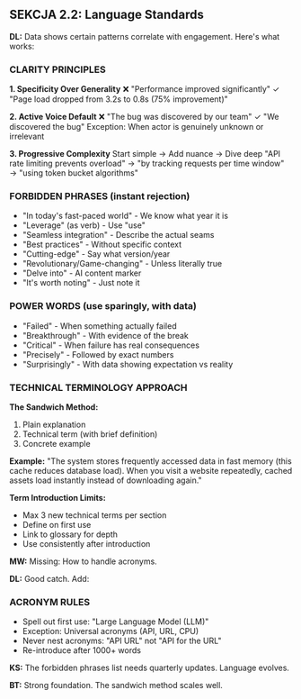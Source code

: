 ## SEKCJA 2.2: Language Standards

**DL:** Data shows certain patterns correlate with engagement. Here's what works:

### CLARITY PRINCIPLES

**1. Specificity Over Generality**
❌ "Performance improved significantly" 
✓ "Page load dropped from 3.2s to 0.8s (75% improvement)"

**2. Active Voice Default**
❌ "The bug was discovered by our team"
✓ "We discovered the bug"
Exception: When actor is genuinely unknown or irrelevant

**3. Progressive Complexity**
Start simple → Add nuance → Dive deep
"API rate limiting prevents overload" → "by tracking requests per time window" → "using token bucket algorithms"

### FORBIDDEN PHRASES (instant rejection)
- "In today's fast-paced world" - We know what year it is
- "Leverage" (as verb) - Use "use"
- "Seamless integration" - Describe the actual seams
- "Best practices" - Without specific context
- "Cutting-edge" - Say what version/year
- "Revolutionary/Game-changing" - Unless literally true
- "Delve into" - AI content marker
- "It's worth noting" - Just note it

### POWER WORDS (use sparingly, with data)
- "Failed" - When something actually failed
- "Breakthrough" - With evidence of the break
- "Critical" - When failure has real consequences
- "Precisely" - Followed by exact numbers
- "Surprisingly" - With data showing expectation vs reality

### TECHNICAL TERMINOLOGY APPROACH

**The Sandwich Method:**
1. Plain explanation
2. Technical term (with brief definition)
3. Concrete example

**Example:**
"The system stores frequently accessed data in fast memory (this cache reduces database load). When you visit a website repeatedly, cached assets load instantly instead of downloading again."

**Term Introduction Limits:**
- Max 3 new technical terms per section
- Define on first use
- Link to glossary for depth
- Use consistently after introduction

**MW:** Missing: How to handle acronyms.

**DL:** Good catch. Add:

### ACRONYM RULES
- Spell out first use: "Large Language Model (LLM)"
- Exception: Universal acronyms (API, URL, CPU)
- Never nest acronyms: "API URL" not "API for the URL"
- Re-introduce after 1000+ words

**KS:** The forbidden phrases list needs quarterly updates. Language evolves.

**BT:** Strong foundation. The sandwich method scales well.

